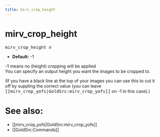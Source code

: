 ```yaml
---
title: mirv_crop_height
---
```


# mirv_crop_height

<tt>mirv_crop_height _n_</tt>

* **Default:** -1

-1 means no (height) cropping will be applied<br />
You can specify an output height you want the images to be cropped to.

(If you have a black line at the top of your images you can use this to cut it off by suppling the correct value (you can leave <tt>[[mirv_crop_yofs|GoldSrc:mirv_crop_yofs]]</tt> on -1 in this case).)

# See also:

* [[mirv_crop_yofs|GoldSrc:mirv_crop_yofs]]
* [[GoldSrc:Commands]]
